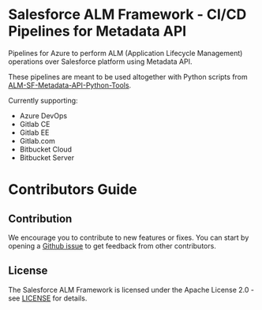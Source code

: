 # Salesforce ALM Framework - CI/CD Pipelines for Metadata API

Pipelines for Azure to perform ALM (Application Lifecycle Management) operations over Salesforce platform using Metadata API.

These pipelines are meant to be used altogether with Python scripts from [ALM-SF-Metadata-API-Python-Tools](https://github.com/Accenture/ALM-SF-Metadata-API-Python-Tools).

Currently supporting:
- Azure DevOps
- Gitlab CE
- Gitlab EE
- Gitlab.com
- Bitbucket Cloud
- Bitbucket Server


# Contributors Guide

## Contribution

We encourage you to contribute to new features or fixes. You can start by opening a
[Github issue](https://github.com/Accenture/ALM-SF-DX-Pipelines/issues) to get feedback from other contributors.

## License

The Salesforce ALM Framework is licensed under the Apache License 2.0 - see [LICENSE](LICENSE) for details.
